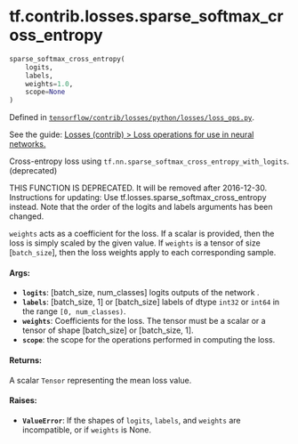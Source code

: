 <div itemscope itemtype="http://developers.google.com/ReferenceObject">
<meta itemprop="name" content="tf.contrib.losses.sparse_softmax_cross_entropy" />
</div>

# tf.contrib.losses.sparse_softmax_cross_entropy

``` python
sparse_softmax_cross_entropy(
    logits,
    labels,
    weights=1.0,
    scope=None
)
```



Defined in [`tensorflow/contrib/losses/python/losses/loss_ops.py`](https://www.tensorflow.org/code/tensorflow/contrib/losses/python/losses/loss_ops.py).

See the guide: [Losses (contrib) > Loss operations for use in neural networks.](../../../../../api_guides/python/contrib.losses.md#Loss_operations_for_use_in_neural_networks_)

Cross-entropy loss using `tf.nn.sparse_softmax_cross_entropy_with_logits`. (deprecated)

THIS FUNCTION IS DEPRECATED. It will be removed after 2016-12-30.
Instructions for updating:
Use tf.losses.sparse_softmax_cross_entropy instead. Note that the order of the logits and labels arguments has been changed.

`weights` acts as a coefficient for the loss. If a scalar is provided,
then the loss is simply scaled by the given value. If `weights` is a
tensor of size [`batch_size`], then the loss weights apply to each
corresponding sample.

#### Args:

* <b>`logits`</b>: [batch_size, num_classes] logits outputs of the network .
* <b>`labels`</b>: [batch_size, 1] or [batch_size] labels of dtype `int32` or `int64`
    in the range `[0, num_classes)`.
* <b>`weights`</b>: Coefficients for the loss. The tensor must be a scalar or a tensor
    of shape [batch_size] or [batch_size, 1].
* <b>`scope`</b>: the scope for the operations performed in computing the loss.


#### Returns:

A scalar `Tensor` representing the mean loss value.


#### Raises:

* <b>`ValueError`</b>: If the shapes of `logits`, `labels`, and `weights` are
    incompatible, or if `weights` is None.